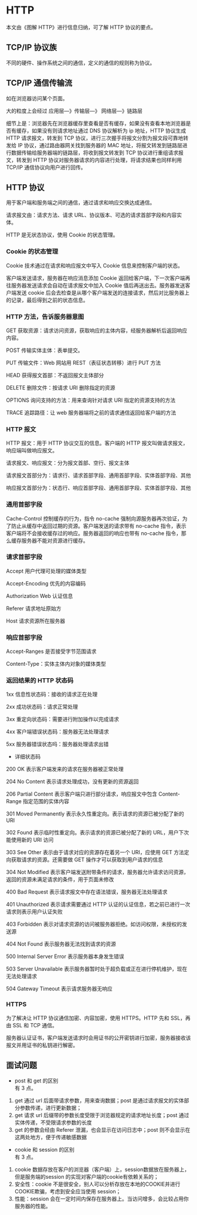 # HTTP  <!-- {docsify-ignore} -->
本文由《图解 HTTP》进行信息归纳，可了解 HTTP 协议的要点。
## TCP/IP 协议族

不同的硬件、操作系统之间的通信，定义的通信的规则称为协议。

## TCP/IP 通信传输流

如在浏览器访问某个页面。

大的粒度上会经过 应用层—》传输层—》 网络层—》链路层

细节上是：浏览器先在浏览器缓存里查看是否有缓存，如果没有查看本地浏览器是否有缓存，如果没有则请求地址通过 DNS 协议解析为 ip 地址，HTTP 协议生成 HTTP 请求报文，转发到 TCP 协议，进行三次握手将报文分割为报文段可靠地转发给 IP 协议，通过路由器网关找到服务器的 MAC 地址，将报文转发到链路层进行数据传输给服务器端的链路层，将收到报文转发到 TCP 协议进行重组请求报文，转发到 HTTP 协议对服务器请求的内容进行处理，将请求结果也同样利用 TCP/IP 通信协议向用户进行回传。

## HTTP 协议

用于客户端和服务端之间的通信，通过请求和响应交换达成通信。

请求报文由：请求方法、请求 URL、协议版本、可选的请求首部字段和内容实体。

HTTP 是无状态协议，使用 Cookie 的状态管理。

### Cookie 的状态管理

Cookie 技术通过在请求和响应报文中写入 Cookie 信息来控制客户端的状态。

客户端发送请求，服务器在响应消息添加 Cookie 返回给客户端，下一次客户端再往服务器发送请求会自动在请求报文中加入 Cookie 值后再送出去。服务器发送客户端发送 cookie 后会去检查是从哪个客户端发送的连接请求，然后对比服务器上的记录，最后得到之前的状态信息。

### HTTP 方法，告诉服务器意图

GET 获取资源：请求访问资源，获取响应的主体内容，经服务器解析后返回响应内容。

POST 传输实体主体：表单提交。

PUT 传输文件：Web 网站用 REST（表征状态转移）进行 PUT 方法

HEAD 获得报文首部：不返回报文主体部分

DELETE 删除文件：按请求 URI 删除指定的资源

OPTIONS 询问支持的方法：用来查询针对请求 URI 指定的资源支持的方法

TRACE 追踪路径：让 web 服务器端将之前的请求通信返回给客户端的方法

### HTTP 报文

HTTP 报文：用于 HTTP 协议交互的信息。客户端的 HTTP 报文叫做请求报文，响应端叫做响应报文。

请求报文、响应报文：分为报文首部、空行、报文主体

请求报文首部分为：请求行、请求首部字段、通用首部字段、实体首部字段、其他

响应报文首部分为：状态行、响应首部字段、通用首部字段、实体首部字段、其他

### 通用首部字段

Cache-Control 控制缓存的行为，指令 no-cache 强制向源服务器再次验证，为了防止从缓存中返回过期的资源。客户端发送的请求带有 no-cache 指令，表示客户端将不会接收缓存过的响应。服务器返回的响应也带有 no-cache 指令，那么缓存服务器不能对资源进行缓存。

### 请求首部字段

Accept 用户代理可处理的媒体类型

Accept-Encoding 优先的内容编码

Authorization Web 认证信息

Referer 请求地址原始方

Host 请求资源所在服务器

### 响应首部字段

Accept-Ranges 是否接受字节范围请求

Content-Type：实体主体内对象的媒体类型

### 返回结果的 HTTP 状态码

1xx 信息性状态码：接收的请求正在处理

2xx 成功状态码：请求正常处理

3xx 重定向状态码：需要进行附加操作以完成请求

4xx 客户端错误状态码：服务器无法处理请求

5xx 服务器错误状态吗：服务器处理请求出错

- 详细状态码

200 OK 表示客户端发来的请求在服务器被正常处理

204 No Content 表示请求处理成功，没有更新的资源返回

206 Partial Content 表示客户端只进行部分请求，响应报文中包含 Content-Range 指定范围的实体内容

301 Moved Permanently 表示永久性重定向。表示请求的资源已被分配了新的 URI

302 Found 表示临时性重定向。表示请求的资源已被分配了新的 URL，用户下次能使用新的 URI 访问

303 See Other 表示由于请求对应的资源存在着另一个 URI，应使用 GET 方法定向获取请求的资源。还需要做 GET 操作才可以获取到用户请求的信息

304 Not Modified 表示客户端发送附带条件的请求，服务器允许请求访问资源，返回的资源未满足请求的条件，用于页面未修改

400 Bad Request 表示请求报文中存在语法错误，服务器无法处理请求

401 Unauthorized 表示请求需要通过 HTTP 认证的认证信息，若之前已进行一次请求则表示用户认证失败

403 Forbidden 表示对请求资源的访问被服务器拒绝。如访问权限，未授权的发送源

404 Not Found 表示服务器无法找到请求的资源

500 Internal Server Error 表示服务器本身发生错误

503 Server Unavailable 表示服务器暂时处于超负载或正在进行停机维护，现在无法处理请求

504 Gateway Timeout 表示请求服务器无响应

### HTTPS

为了解决让 HTTP 协议通信加密、内容加密，使用 HTTPS。HTTP 先和 SSL，再由 SSL 和 TCP 通信。

服务器认证证书，客户端发送请求时会用证书的公开密钥进行加密，服务器接收该报文并用证书的私钥进行解密。

## 面试问题
- post 和 get 的区别        
有 3 点。
1. get 通过 url 后面带请求参数，用来查询数据；post 是通过请求报文的实体部分参数传递，进行更新数据；
2. get 请求 url 后缀带的参数长度受限于浏览器规定的请求地址长度；post 通过实体传递，不受限请求参数的长度
3. get 的参数会经由 Referer 泄漏，也会显示在访问日志中；post 则不会显示在这两处地方，便于传递敏感数据

- cookie 和 session 的区别      
有 3 点。
1. cookie 数据存放在客户的浏览器（客户端）上，session数据放在服务器上，但是服务端的session 的实现对客户端的cookie有依赖关系的；
2. 安全性：cookie 不是很安全，别人可以分析存放在本地的COOKIE并进行COOKIE欺骗，考虑到安全应当使用 session；
3. 性能：session 会在一定时间内保存在服务器上。当访问增多，会比较占用你服务器的性能。